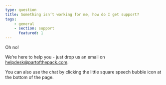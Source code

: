 ```yaml
---
type: question
title: Something isn’t working for me, how do I get support?
tags:
    - general
    - section: support
      featured: 1
---
```


Oh no!

We’re here to help you - just drop us an email on <helpdesk@partofthepack.com>.

You can also use the chat by clicking the little square speech bubble icon at the bottom of the page.
